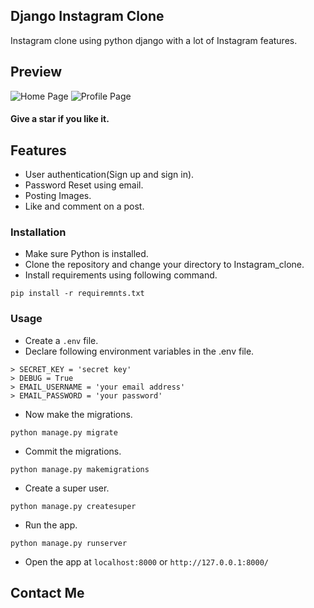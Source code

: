 ## Django Instagram Clone
Instagram clone using python django with a lot of Instagram features.

## Preview
![Home Page](https://github.com/MurariSabavath/instagram-clone/blob/d7d525fc867b9192c66f28e729e3ce1b365bb836/img/home.png)
![Profile Page](https://github.com/MurariSabavath/instagram-clone/blob/d7d525fc867b9192c66f28e729e3ce1b365bb836/img/profile.png)

#### Give a star if you like it.
## Features
- User authentication(Sign up and sign in).
- Password Reset using email.
- Posting Images.
- Like and comment on a post.

### Installation
- Make sure Python is installed.
- Clone the repository and change your directory to Instagram_clone.
- Install requirements using following command.
```
pip install -r requiremnts.txt
```
### Usage
- Create a ``.env`` file.
- Declare following environment variables in the .env file.
```
> SECRET_KEY = 'secret key'
> DEBUG = True
> EMAIL_USERNAME = 'your email address'
> EMAIL_PASSWORD = 'your password' 
```
- Now make the migrations.
```
python manage.py migrate
```
- Commit the migrations.
```
python manage.py makemigrations
```
- Create a super user.
```
python manage.py createsuper
```
- Run the app.
```
python manage.py runserver
```
- Open the app at `localhost:8000` or `http://127.0.0.1:8000/`

## Contact Me 
### 
